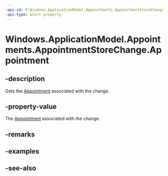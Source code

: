 ----api-id: P:Windows.ApplicationModel.Appointments.AppointmentStoreChange.Appointment
-api-type: winrt property
---<!-- Property syntaxpublic Windows.ApplicationModel.Appointments.Appointment Appointment { get; }--># Windows.ApplicationModel.Appointments.AppointmentStoreChange.Appointment## -descriptionGets the [Appointment](appointment.md) associated with the change.## -property-valueThe [Appointment](appointment.md) associated with the change.## -remarks## -examples## -see-also